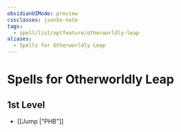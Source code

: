 ```yaml
---
obsidianUIMode: preview
cssclasses: json5e-note
tags:
  - spell/list/optfeature/otherworldly-leap
aliases:
  - Spells for Otherworldly Leap
---
```

# Spells for Otherworldly Leap

## 1st Level

- [[Jump \|"PHB"]]
